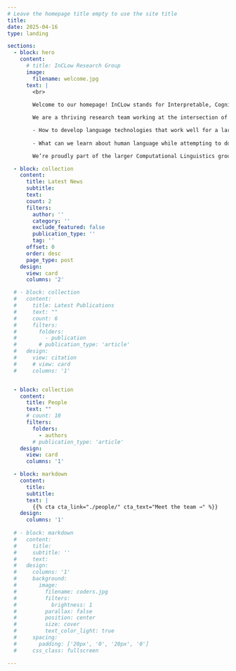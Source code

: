 ```yaml
---
# Leave the homepage title empty to use the site title
title:
date: 2025-04-16
type: landing

sections:
  - block: hero
    content:
      # title: InCLow Research Group
      image:
        filename: welcome.jpg
      text: |
        <br>
        
        Welcome to our homepage! InCLow stands for Interpretable, Cognitively inspired, Low-resource Language Models.

        We are a thriving research team working at the intersection of natural language processing and (cognitive) linguistics. Our [projects](https://inclow-lm.github.io/projects/) revolve around two key questions:

        - How to develop language technologies that work well for a large variety of languages?
        
        - What can we learn about human language while attempting to do that?

        We’re proudly part of the larger Computational Linguistics group (<img src='assets/media/icon.png'> </img>[GroNLP](https://www.rug.nl/research/clcg/research/cl/)) at the University of Groningen, the Netherlands. 

  - block: collection
    content:
      title: Latest News
      subtitle:
      text:
      count: 2
      filters:
        author: ''
        category: ''
        exclude_featured: false
        publication_type: ''
        tag: ''
      offset: 0
      order: desc
      page_type: post
    design:
      view: card
      columns: '2'

  # - block: collection
  #   content:
  #     title: Latest Publications
  #     text: ""
  #     count: 6
  #     filters:
  #       folders:
  #         - publication
  #       # publication_type: 'article'
  #   design:
  #     view: citation
  #     # view: card
  #     columns: '1'


  - block: collection
    content:
      title: People
      text: ""
      # count: 10
      filters:
        folders:
          - authors
        # publication_type: 'article'
    design:
      view: card
      columns: '1'

  - block: markdown
    content:
      title:
      subtitle:
      text: |
        {{% cta cta_link="./people/" cta_text="Meet the team →" %}}
    design:
      columns: '1'
  
  # - block: markdown
  #   content:
  #     title:
  #     subtitle: ''
  #     text:
  #   design:
  #     columns: '1'
  #     background:
  #       image: 
  #         filename: coders.jpg
  #         filters:
  #           brightness: 1
  #         parallax: false
  #         position: center
  #         size: cover
  #         text_color_light: true
  #     spacing:
  #       padding: ['20px', '0', '20px', '0']
  #     css_class: fullscreen

---
```

